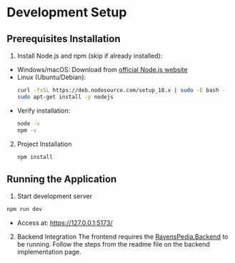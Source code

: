 # Development Setup

<!--Prerequisites Installation-->

## Prerequisites Installation

1. Install Node.js and npm (skip if already installed):

- Windows/macOS: Download from [official Node.js website](https://nodejs.org/)
- Linux (Ubuntu/Debian):
  ```bash
  curl -fsSL https://deb.nodesource.com/setup_18.x | sudo -E bash -
  sudo apt-get install -y nodejs
  ```
- Verify installation:
  ```bash
  node -v
  npm -v
  ```

2. Project Installation
   ```bash
   npm install
   ```

<!--Running the Application-->

## Running the Application

1. Start development server

```bash
npm run dev
```

- Access at: https://127.0.0.1:5173/

2. Backend Integration
   The frontend requires the [RavensPedia.Backend](https://github.com/Zattox/RavensPedia) to be running.
   Follow the steps from the readme file on the backend implementation page.
